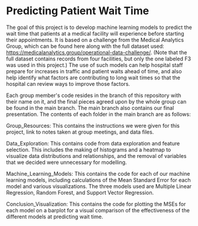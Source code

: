 # Predicting Patient Wait Time

The goal of this project is to develop machine learning models to predict the wait time that patients at a medical facility will experience before starting their appointments. It is based on a challenge from the Medical Analytics Group, which can be found here along with the full dataset used: https://medicalanalytics.group/operational-data-challenge/. (Note that the full dataset contains records from four facilities, but only the one labeled F3 was used in this project.) The use of such models can help hospital staff prepare for increases in traffic and patient waits ahead of time, and also help identify what factors are contributing to long wait times so that the hospital can review ways to improve those factors.

Each group member's code resides in the branch of this repository with their name on it, and the final pieces agreed upon by the whole group can be found in the main branch. The main branch also contains our final presentation. The contents of each folder in the main branch are as follows:

Group_Resources: This contains the instructions we were given for this project, link to notes taken at group meetings, and data files.

Data_Exploration: This contains code from data exploration and feature selection. This includes the making of histograms and a heatmap to visualize data distributions and relationships, and the removal of variables that we decided were unnecessary for modelling.

Machine_Learning_Models: This contains the code for each of our machine learning models, including calculations of the Mean Standard Error for each model and various visualizations. The three models used are Multiple Linear Regression, Random Forest, and Support Vector Regression.

Conclusion_Visualization: This contains the code for plotting the MSEs for each model on a barplot for a visual comparison of the effectiveness of the different models at predicting wait time.
